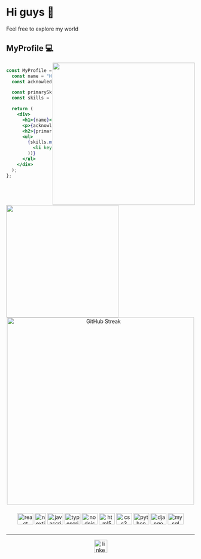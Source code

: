 # Hi guys 👋

Feel free to explore my world

## MyProfile 💻


<img align="right" width="380" src="https://quotes-github-readme.vercel.app/api?type=vertical&theme=dracula" />

```jsx

const MyProfile = () => {
  const name = "Henrique de Oliveira Santos";
  const acknowledgements = "Software Development";

  const primarySkillset = "Some Skills";
  const skills = ["React", "NextJs", "TypeScript", "Node.js"];

  return (
    <div>
      <h1>{name}</h1>
      <p>{acknowledgements}</p>
      <h2>{primarySkillset}</h2>
      <ul>
        {skills.map((skill, index) => (
          <li key={index}>{skill}</li>
        ))}
      </ul>
    </div>
  );
};


```

###

<img width="300" align="left" src="https://github-readme-stats.vercel.app/api/top-langs/?username=hernique33comiitei&theme=dracula&hide_langs_below=1" />

<div align="center" >
  <img width="500" src="http://github-readme-streak-stats.herokuapp.com?user=hernique33comiitei&theme=one-dark-pro" alt="GitHub Streak" />
</div>


###

<div align="center">
  <img src="https://cdn.jsdelivr.net/gh/devicons/devicon/icons/react/react-original.svg" height="30" width="42" alt="react logo"  />
  <img src="https://files.raycast.com/4dnlt8m2mcb98bzc4zb8pggc4csi" height="30" width="auto" alt="nextjs logo" />
  <img src="https://cdn.jsdelivr.net/gh/devicons/devicon/icons/javascript/javascript-original.svg" height="30" width="42" alt="javascript logo"  />
  <img src="https://cdn.jsdelivr.net/gh/devicons/devicon/icons/typescript/typescript-plain.svg" height="30" width="42" alt="typescript logo"  />
  <img src="https://cdn.jsdelivr.net/gh/devicons/devicon/icons/nodejs/nodejs-original.svg" height="30" width="42" alt="nodejs logo"  />
  <img src="https://cdn.jsdelivr.net/gh/devicons/devicon/icons/html5/html5-original.svg" height="30" width="42" alt="html5 logo"  />
  <img src="https://cdn.jsdelivr.net/gh/devicons/devicon/icons/css3/css3-original.svg" height="30" width="42" alt="css3 logo"  />
  <img src="https://cdn.jsdelivr.net/gh/devicons/devicon/icons/python/python-original.svg" height="30" width="42" alt="python logo"  />
  <img src="https://cdn.jsdelivr.net/gh/devicons/devicon/icons/django/django-plain.svg" height="30" width="42" alt="django logo"  />
  <img src="https://cdn.jsdelivr.net/gh/devicons/devicon/icons/mysql/mysql-original.svg" height="30" width="42" alt="mysql logo"  />      
</div>

###

<hr>

<div align="center">
  <a href="https://www.linkedin.com/in/henrique-oliveira-1639a924a/" target="_blank">
    <img src="https://img.shields.io/static/v1?message=LinkedIn&logo=linkedin&label=&color=0077B5&logoColor=white&labelColor=&style=for-the-badge" height="35" alt="linkedin logo"  />
  </a>
</div>
